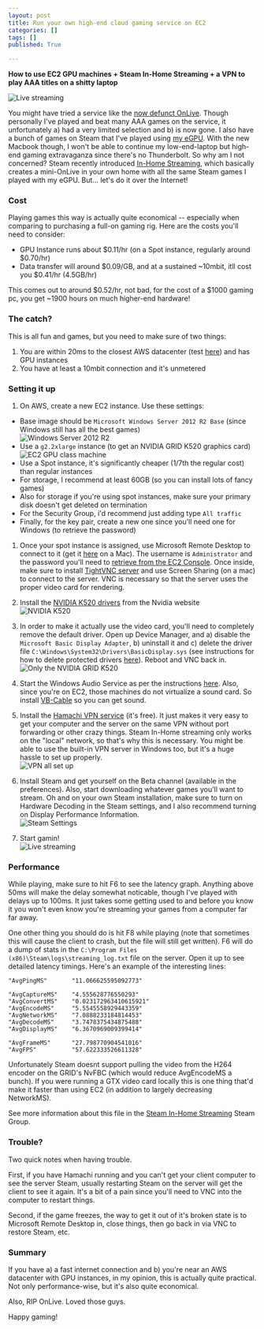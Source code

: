 ```yaml
---
layout: post
title: Run your own high-end cloud gaming service on EC2
categories: []
tags: []
published: True

---
```


**How to use EC2 GPU machines + Steam In-Home Streaming + a VPN to play AAA titles on a shitty laptop**

![Live streaming](/assets/ingamestreaming.jpg)

You might have tried a service like the [now defunct OnLive](http://arstechnica.com/gaming/2015/04/onlive-shuts-down-streaming-games-service-sells-patents-to-sony-embargoed-7pm-eastern/). Though personally I've played and beat many AAA games on the service, it unfortunately a) had a very limited selection and b) is now gone. I also have a bunch of games on Steam that I've played using [my eGPU](http://gizmodo.com/a-wonderful-lunatic-turned-a-macbook-air-into-a-badass-967800593). With the new Macbook though, I won't be able to continue my low-end-laptop but high-end gaming extravaganza since there's no Thunderbolt. So why am I not concerned? Steam recently introduced [In-Home Streaming](http://store.steampowered.com/streaming), which basically creates a mini-OnLive in your own home with all the same Steam games I played with my eGPU. But... let's do it over the Internet!

### Cost

Playing games this way is actually quite economical -- especially when comparing to purchasing a full-on gaming rig. Here are the costs you'll need to consider:

- GPU Instance runs about $0.11/hr (on a Spot instance, regularly around $0.70/hr)
- Data transfer will around $0.09/GB, and at a sustained ~10mbit, itll cost you $0.41/hr (4.5GB/hr)

This comes out to around $0.52/hr, not bad, for the cost of a $1000 gaming pc, you get ~1900 hours on much higher-end hardware!

### The catch?

This is all fun and games, but you need to make sure of two things:

1. You are within 20ms to the closest AWS datacenter (test [here](http://www.cloudping.info/)) and has GPU instances
1. You have at least a 10mbit connection and it's unmetered

### Setting it up

1. On AWS, create a new EC2 instance. Use these settings:
  - Base image should be `Microsoft Windows Server 2012 R2 Base` (since Windows still has all the best games)
  <br>![Windows Server 2012 R2](/assets/ec2win2012.png)
  - Use a `g2.2xlarge` instance (to get an NVIDIA GRID K520 graphics card)
  <br>![EC2 GPU class machine](/assets/ec2gpu.png)
  - Use a Spot instance, it's significantly cheaper (1/7th the regular cost) than regular instances
  - For storage, I recommend at least 60GB (so you can install lots of fancy games)
  - Also for storage if you're using spot instances, make sure your primary disk doesn't get deleted on termination
  - For the Security Group, i'd recommend just adding type `All traffic`
  - Finally, for the key pair, create a new one since you'll need one for Windows (to retrieve the password)

1. Once your spot instance is assigned, use Microsoft Remote Desktop to connect to it (get it [here](https://itunes.apple.com/en/app/microsoft-remote-desktop/id715768417?mt=12) on a Mac). The username is `Administrator` and the password you'll need to [retrieve from the EC2 Console](https://docs.aws.amazon.com/AmazonCloudFront/latest/DeveloperGuide/IIS4.1GettingPassword.html). Once inside, make sure to install [TightVNC server](http://www.tightvnc.com/download.php) and use Screen Sharing (on a mac) to connect to the server. VNC is necessary so that the server uses the proper video card for rendering.

1. Install the [NVIDIA K520 drivers](http://www.nvidia.com/download/driverResults.aspx/74642/en-us) from the Nvidia website
<br>![NVIDIA K520](/assets/nvidiak520.png)

1. In order to make it actually use the video card, you'll need to completely remove the default driver. Open up Device Manager, and a) disable the `Microsoft Basic Display Adapter`, b) uninstall it and c) delete the driver file `C:\Windows\System32\Drivers\BasicDisplay.sys` (see instructions for how to delete protected drivers [here](http://helpdeskgeek.com/windows-7/windows-7-how-to-delete-files-protected-by-trustedinstaller/)). Reboot and VNC back in.
<br>![Only the NVIDIA GRID K520](/assets/onlyonedevice.png)

1. Start the Windows Audio Service as per the instructions [here](http://www.win2012workstation.com/enable-sound/). Also, since you're on EC2, those machines do not virtualize a sound card. So install [VB-Cable](http://vb-audio.pagesperso-orange.fr/Cable/index.htm) so you can get sound.

1. Install the [Hamachi VPN service](https://secure.logmein.com/products/hamachi/) (it's free). It just makes it very easy to get your computer and the server on the same VPN without port forwarding or other crazy things. Steam In-Home streaming only works on the "local" network, so that's why this is necessary. You might be able to use the built-in VPN server in Windows too, but it's a huge hassle to set up properly.
<br>![VPN all set up](/assets/vpn.png)

1. Install Steam and get yourself on the Beta channel (available in the preferences). Also, start downloading whatever games you'll want to stream. Oh and on your own Steam installation, make sure to turn on Hardware Decoding in the Steam settings, and I also recommend turning on Display Performance Information.
<br>![Steam Settings](/assets/steamsettings.png)

1. Start gamin!
<br>![Live streaming](/assets/ingamestreaming2.jpg)

### Performance

While playing, make sure to hit F6 to see the latency graph. Anything above 50ms will make the delay somewhat noticable, though I've played with delays up to 100ms. It just takes some getting used to and before you know it you won't even know you're streaming your games from a computer far far away.

One other thing you should do is hit F8 while playing (note that sometimes this will cause the client to crash, but the file will still get written). F6 will do a dump of stats in the `C:\Program Files (x86)\Steam\logs\streaming_log.txt` file on the server. Open it up to see detailed latency timings. Here's an example of the interesting lines:

    "AvgPingMS"       "11.066625595092773"

    "AvgCaptureMS"    "4.555628776550293"  
    "AvgConvertMS"    "0.023172963410615921"
    "AvgEncodeMS"     "5.5545558929443359"
    "AvgNetworkMS"    "7.0888233184814453"
    "AvgDecodeMS"     "3.7478375434875488"
    "AvgDisplayMS"    "6.3670969009399414"
    
    "AvgFrameMS"      "27.798770904541016"
    "AvgFPS"          "57.622333526611328"
  
Unfortunately Steam doesnt support pulling the video from the H264 encoder on the GRID's NvFBC (which would reduce AvgEncodeMS a bunch). If you were running a GTX video card locally this is one thing that'd make it faster than using EC2 (in addition to largely decreasing NetworkMS).

See more information about this file in the [Steam In-Home Streaming](https://steamcommunity.com/groups/homestream/discussions/0/540733523404402134/) Steam Group.

### Trouble?

Two quick notes when having trouble.

First, if you have Hamachi running and you can't get your client computer to see the server Steam, usually restarting Steam on the server will get the client to see it again. It's a bit of a pain since you'll need to VNC into the computer to restart things.

Second, if the game freezes, the way to get it out of it's broken state is to Microsoft Remote Desktop in, close things, then go back in via VNC to restore Steam, etc.

### Summary

If you have a) a fast internet connection and b) you're near an AWS datacenter with GPU instances, in my opinion, this is actually quite practical. Not only performance-wise, but it's also quite economical.

Also, RIP OnLive. Loved those guys.

Happy gaming!
